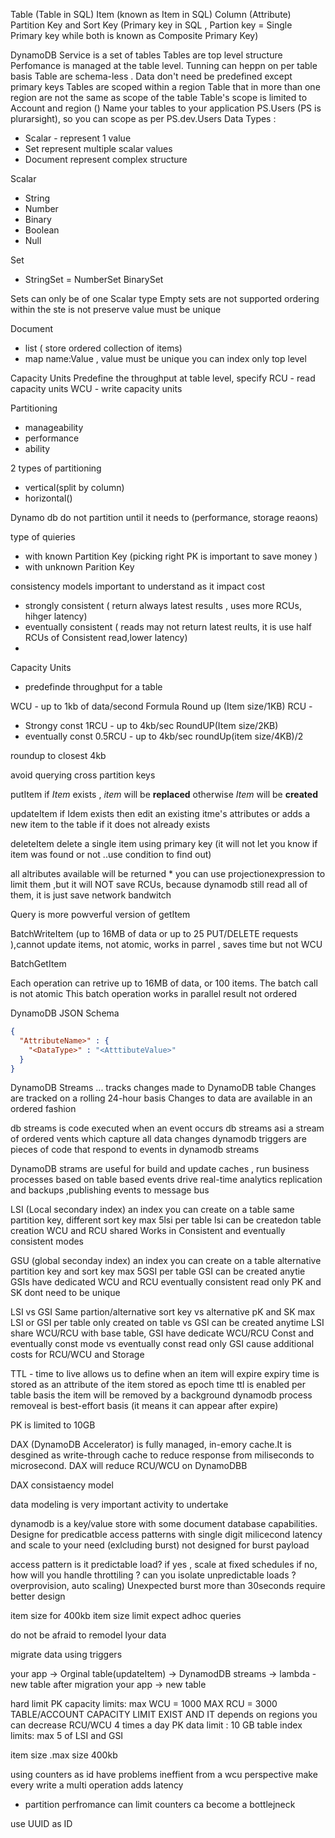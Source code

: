 Table (Table in SQL)
Item (known as Item in SQL)
Column (Attribute)
Partition Key and Sort Key (Primary key in SQL , Partion key = Single Primary key while both is known as Composite Primary Key)


DynamoDB Service is a set of tables
Tables are top level structure
Perfomance is managed at the table level. Tunning can heppn on per table basis
Table are schema-less . Data don't need be predefined except primary keys
Tables are scoped within a region
Table that in more than one region are not the same as scope of the table
Table's scope is limited to Account and region ()
Name your tables to your application PS.Users (PS is plurarsight), so you can scope as per  PS.dev.Users
Data Types : 
- Scalar - represent 1 value
- Set represent multiple scalar values
- Document represent complex structure

Scalar
- String
- Number 
- Binary 
- Boolean
- Null 

Set
- StringSet
= NumberSet
BinarySet

Sets can only be of one Scalar type
Empty sets are not supported
ordering within the ste is not preserve
value must be unique

Document
- list ( store ordered collection of items)
-  map name:Value , value must be unique
you can index only top level

Capacity Units
Predefine the throughput at table level, specify
RCU - read capacity units
WCU - write capacity units

Partitioning
- manageability
- performance
- ability 


2 types of partitioning
- vertical(split by column)
- horizontal()

Dynamo db do not partition until it needs to (performance, storage reaons)

type of quieries
- with known Partition Key (picking right PK is important to save money )
- with unknown Parition Key

consistency models important to understand as it impact  cost
- strongly consistent ( return always latest results , uses more RCUs, hihger latency)
- eventually consistent ( reads may not return latest reults, it is use half RCUs of Consistent read,lower latency)
- 
 
 
 
Capacity Units 
- predefinde throughput for a table

WCU - up to 1kb of data/second Formula  Round up (Item size/1KB)
RCU - 
- Strongy const
    1RCU - up to 4kb/sec RoundUP(Item size/2KB)
- eventually const
    0.5RCU - up to 4kb/sec roundUp(item size/4KB)/2

roundup to closest 4kb

avoid querying cross partition keys


putItem
    if _Item_ exists , _item_ will be **replaced** otherwise _Item_ will be **created**

updateItem
    if Idem exists then edit an existing itme's attributes or adds a new item to the table if it does not already exists

deleteItem
    delete a single item using primary key (it will not let you know if item was found or not ..use condition to find out)
    
    
    
all altributes available will be returned * you can use projectionexpression to limit them ,but it will NOT save RCUs, because dynamodb still read all of them, it is just save network bandwitch


Query is more powverful version of getItem 


BatchWriteItem
(up to 16MB of data or up to 25 PUT/DELETE requests ),cannot update items, not atomic, works in parrel , saves time but not WCU

BatchGetItem

Each operation can retrive up to 16MB of data, or 100 items.
The batch call is not atomic
This batch operation works in parallel
result not ordered

DynamoDB JSON Schema

```json
{
  "AttributeName>" : {
    "<DataType>" : "<AtttibuteValue>"
  }
}
```

DynamoDB Streams ...
tracks changes made to DynamoDB table
Changes are tracked on a rolling 24-hour basis
Changes to data are available in an ordered fashion


db streams is code executed when an event occurs
db streams asi a stream of ordered vents which capture all data changes
dynamodb triggers are pieces of code that respond to events in dynamodb streams


DynamoDB strams are useful for build and update caches , run business processes based on table based events
drive real-time analytics
replication and backups
,publishing events to message bus


LSI (Local secondary index)
an index you can create on a table
same partition key, different sort key
max 5lsi per table
lsi can be createdon table creation
WCU and RCU shared
Works in Consistent and eventually consistent modes


GSU (global seconday index)
an index you can create on a table
alternative partition key and sort key
max 5GSI per table
GSI can be created anytie
GSIs have dedicated WCU and RCU
eventually consistent read only
PK and SK dont need to be unique 

LSI vs GSI
Same partion/alternative sort key vs alternative pK and SK
max LSI or GSI per table
only created on table  vs GSI can be created anytime
LSI share WCU/RCU with base table, GSI have dedicate WCU/RCU
Const and eventually const mode vs eventually const read only
GSI cause additional costs  for RCU/WCU and Storage


TTL - time to live 
allows us to define when an item will expire
expiry time is stored as an attribute of the item
stored as epoch time
ttl is enabled per table basis
the item will be removed by a background dynamodb process
removeal is best-effort basis (it means it can appear after expire)


PK is limited to 10GB

DAX (DynamoDB Accelerator) is fully managed, in-emory cache.It is desgined as write-through cache
to reduce response from miliseconds to microsecond.
DAX will reduce RCU/WCU on DynamoDBB

DAX consistaency model 


data modeling is very important activity to undertake

dynamodb is a key/value store with some document database capabilities. Designe for predicatble access patterns with single digit milicecond latency and scale to your need (exlcluding burst)
not designed for burst payload

access pattern
is it predictable load?
if yes , scale at fixed schedules
if no, how will you handle throttiling ?
can you isolate unpredictable loads ? overprovision, auto scaling)
Unexpected burst more than 30seconds require better design


item size for 400kb item size limit
expect adhoc queries


do not be afraid to remodel lyour data


migrate data using triggers

your app -> Orginal table(updateItem) -> DynamodDB streams -> lambda - new table
after migration
your app -> new table


hard limit
PK capacity limits:
max  WCU = 1000
MAX RCU = 3000
TABLE/ACCOUNT CAPACITY LIMIT EXIST AND IT depends on regions
you can decrease RCU/WCU 4 times a day
PK data limit : 10 GB
table index limits: max 5 of LSI and GSI

item size .max size 400kb


using counters as id have problems
ineffient from a wcu perspective
make every write a multi operation
adds latency
- partition perfromance can limit counters
ca become a bottlejneck

use UUID as ID

 